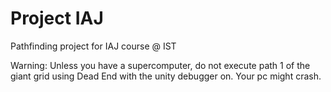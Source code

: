 # Project IAJ
Pathfinding project for IAJ course @ IST

Warning: Unless you have a supercomputer, do not execute path 1 of the giant grid using Dead End with the unity debugger on. Your pc might crash.
